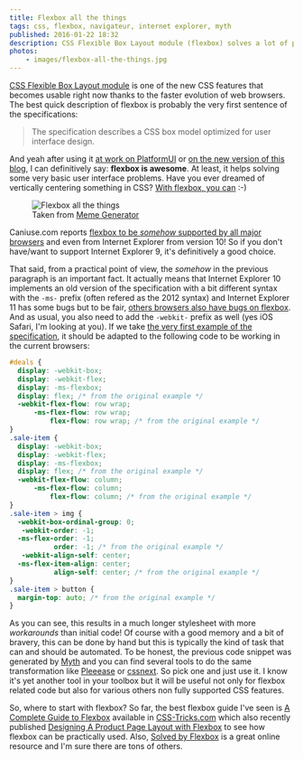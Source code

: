 ```yaml
---
title: Flexbox all the things
tags: css, flexbox, navigateur, internet explorer, myth
published: 2016-01-22 18:32
description: CSS Flexible Box Layout module (flexbox) solves a lot of problem for the web developper and with a few tools, it can be used in current browsers without major issue.
photos:
    - images/flexbox-all-the-things.jpg
---
```


[CSS Flexible Box Layout module](https://www.w3.org/TR/css3-flexbox/) is one of
the new CSS features that becomes usable right now thanks to the faster
evolution of web browsers. The best quick description of flexbox is probably the
very first sentence of the specifications:

> The specification describes a CSS box model optimized for user interface
> design.

And yeah after using it [at work on
PlatformUI](https://github.com/ezsystems/PlatformUIBundle) or [on the new
version of this blog](/post/powered-by-metalsmith/), I can definitively say:
**flexbox is awesome**. At least, it helps solving some very basic user
interface problems. Have you ever dreamed of vertically centering something in
CSS? [With flexbox, you
can](https://philipwalton.github.io/solved-by-flexbox/demos/vertical-centering/) :-)

<figure class="object-left bordered">
    <img src="/images/330x/flexbox-all-the-things.jpg" alt="Flexbox all the
things">
    <figcaption>
        Taken from <a href="http://memegenerator.net/instance/65938732">Meme Generator</a>
    </figcaption>
</figure>

Caniuse.com reports [flexbox to be *somehow* supported by all major
browsers](http://caniuse.com/#feat=flexbox) and even from Internet Explorer from
version 10!  So if you don't have/want to support Internet Explorer 9, it's
definitively a good choice.

That said, from a practical point of view, the *somehow* in the previous
paragraph is an important fact. It actually means that Internet Explorer 10
implements an old version of the specification with a bit different syntax with
the `-ms-` prefix (often refered as the 2012 syntax) and Internet
Explorer 11 has some bugs but to be fair, [others browsers also have bugs on
flexbox](https://github.com/philipwalton/flexbugs). And as usual, you also need
to add the `-webkit-` prefix as well (yes iOS Safari, I'm looking at you).
If we take [the very first example of the
specification](https://www.w3.org/TR/css3-flexbox/#example-0401c357), it should
be adapted to the following code to be working in the current browsers:

```css
#deals {
  display: -webkit-box;
  display: -webkit-flex;
  display: -ms-flexbox;
  display: flex; /* from the original example */
  -webkit-flex-flow: row wrap;
      -ms-flex-flow: row wrap;
          flex-flow: row wrap; /* from the original example */
}
.sale-item {
  display: -webkit-box;
  display: -webkit-flex;
  display: -ms-flexbox;
  display: flex; /* from the original example */
  -webkit-flex-flow: column;
      -ms-flex-flow: column;
          flex-flow: column; /* from the original example */
}
.sale-item > img {
  -webkit-box-ordinal-group: 0;
   -webkit-order: -1;
  -ms-flex-order: -1;
           order: -1; /* from the original example */
   -webkit-align-self: center;
  -ms-flex-item-align: center;
           align-self: center; /* from the original example */
}
.sale-item > button {
  margin-top: auto; /* from the original example */
}
```

As you can see, this results in a much longer stylesheet with more *workarounds*
than initial code! Of course with a good memory and a bit of bravery, this can be
done by hand but this is typically the kind of task that can and should be
automated.
To be honest, the previous code snippet was generated by
[Myth](http://www.myth.io/) and you can find several tools to do the same
transformation like [Pleeease](http://pleeease.io) or
[cssnext](http://cssnext.io/). So pick one and just use it. I know it's yet
another tool in your toolbox but it will be useful not only for
flexbox related code but also for various others non fully supported CSS
features.

So, where to start with flexbox? So far, the best flexbox guide I've seen is [A
Complete Guide to
Flexbox](https://css-tricks.com/snippets/css/a-guide-to-flexbox/) available in
[CSS-Tricks.com](https://css-tricks.com/) which also recently published 
[Designing A Product Page Layout with
Flexbox](https://css-tricks.com/designing-a-product-page-layout-with-flexbox/)
to see how flexbox can be practically used. Also, [Solved by
Flexbox](https://philipwalton.github.io/solved-by-flexbox/) is a great online
resource and I'm sure there are tons of others.

